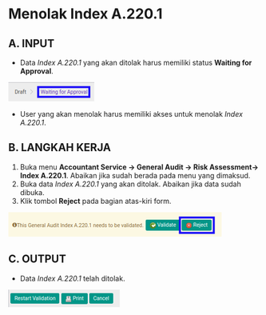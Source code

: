 # Menolak Index A.220.1

## A. INPUT

* Data *Index A.220.1* yang akan ditolak harus memiliki status **Waiting for Approval**.

![](../../../img/index-a2201/status-waiting-for-approval.png)

* User yang akan menolak harus memiliki akses untuk menolak *Index A.220.1*.

## B. LANGKAH KERJA

1. Buka menu **Accountant Service -> General Audit -> Risk Assessment-> Index A.220.1**. Abaikan jika sudah berada pada menu yang dimaksud.
2. Buka data *Index A.220.1* yang akan ditolak. Abaikan jika data sudah dibuka.
3. Klik tombol **Reject** pada bagian atas-kiri form.

![](../../../img/index-a2201/tombol-reject.png)

## C. OUTPUT

* Data *Index A.220.1* telah ditolak.

![](../../../img/index-a2201/output-ditolak.png)
